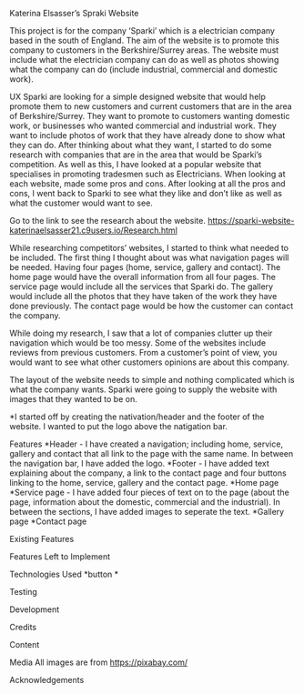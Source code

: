 Katerina Elsasser’s Spraki Website

This project is for the company ‘Sparki’ which is a electrician company based 
in the south of England. The aim of the website is to promote this company to 
customers in the Berkshire/Surrey areas. The website must include what the 
electrician company can do as well as photos showing what the company can do 
(include industrial, commercial and domestic work).

UX
Sparki are looking for a simple designed website that would help promote 
them to new customers and current customers that are in the area of 
Berkshire/Surrey. They want to promote to customers wanting domestic work, 
or businesses who wanted commercial and industrial work. They want to include 
photos of work that they have already done to show what they can do. 
After thinking about what they want, I started to do some research with 
companies that are in the area that would be Sparki’s competition. As well 
as this, I have looked at a popular website that specialises in promoting 
tradesmen such as Electricians. When looking at each website, made some pros 
and cons. After looking at all the pros and cons, I went back to Sparki to see 
what they like and don’t like as well as what the customer would want to see.

Go to the link to see the research about the website.
https://sparki-website-katerinaelsasser21.c9users.io/Research.html

While researching competitors’ websites, I started to think what needed to be 
included. The first thing I thought about was what navigation pages will be 
needed. Having four pages (home, service, gallery and contact). The home page 
would have the overall information from all four pages. The service page would 
include all the services that Sparki do. The gallery would include all the 
photos that they have taken of the work they have done previously. The contact 
page would be how the customer can contact the company. 

While doing my research, I saw that a lot of companies clutter up their 
navigation which would be too messy. Some of the websites include reviews from 
previous customers. From a customer’s point of view, you would want to see what
other customers opinions are about this company.

The layout of the website needs to simple and nothing complicated which is 
what the company wants. Sparki were going to supply the website with images 
that they wanted to be on. 

*I started off by creating the nativation/header and the footer of the website.
I wanted to put the logo above the natigation bar.


Features
*Header - I have created a navigation; including home, service, gallery and 
contact that all link to the page with the same name. In between the navigation
bar, I have added the logo.
*Footer - I have added text explaining about the company, a link to the contact 
page and four buttons linking to the home, service, gallery and the contact page.
*Home page
*Service page - I have added four pieces of text on to the page (about the page,
information about the domestic, commercial and the industrial). In between the 
sections, I have added images to seperate the text.
*Gallery page
*Contact page


Existing Features

Features Left to Implement

Technologies Used
*button
*

Testing

Development

Credits

Content

Media
All images are from https://pixabay.com/

Acknowledgements
